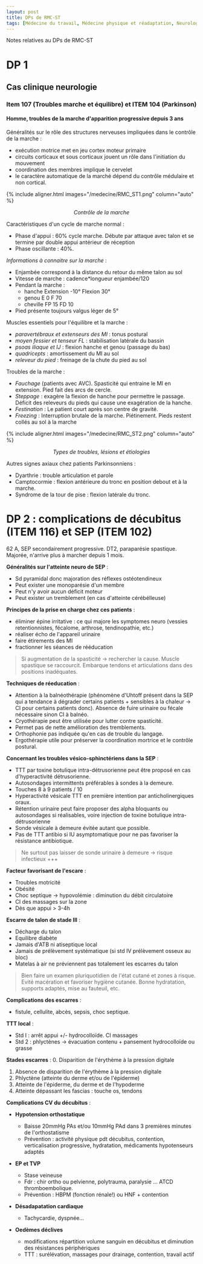 ```yaml
---
layout: post
title: DPs de RMC-ST
tags: [Médecine du travail, Médecine physique et réadaptation, Neurologie, RMC-ST]
---
```


Notes relatives au DPs de RMC-ST

# DP 1

## Cas clinique neurologie

### Item 107 (Troubles marche et équilibre) et ITEM 104 (Parkinson)

#### Homme, troubles de la marche d'apparition progressive depuis 3 ans

Généralités sur le rôle des structures nerveuses impliquées dans le contrôle de la marche :
- exécution motrice met en jeu cortex moteur primaire
- circuits corticaux et sous corticaux jouent un rôle dans l'initiation du mouvement
- coordination des membres implique le cervelet
- le caractère automatique de la marché dépend du contrôle médulaire et non cortical.

{% include aligner.html images="/medecine/RMC_ST1.png" column="auto" %}
<p align="center">
  <em>Contrôle de la marche</em>
</p>

Caractéristiques d'un cycle de marche normal :
- Phase d'appui : 60% cycle marche. Débute par attaque avec talon et se termine par double appui antérieur de réception
- Phase oscillante : 40%.

*Informations à connaitre sur la marche* :
- Enjambée correspond à la distance du retour du même talon au sol
- Vitesse de marche : cadence*longueur enjambée/120
- Pendant la marche :
    - hanche Extension -10° Flexion 30°
    - genou E 0 F 70
    - cheville FP 15 FD 10
- Pied présente toujours valgus léger de 5°

Muscles essentiels pour l'équilibre et la marche :
- _paravertébraux et extenseurs des MI_ : tonus postural
- _moyen fessier et tenseur FL_ : stabilisation latérale du bassin
- _psoas iliaque et IJ_ : flexion hanche et genou (passage du bas)
- _quadricepts_ : amortissement du MI au sol
- _releveur du pied_ : freinage de la chute du pied au sol

Troubles de la marche :
- _Fauchage_ (patients avec AVC). Spasticité qui entraine le MI en extension. Pied fait des arcs de cercle.
- _Steppage_ : exagère la flexion de hanche pour permettre le passage. Déficit des releveurs du pieds qui cause une exagération de la hanche.
- _Festination_ : Le patient court après son centre de gravité.
- _Freezing_ : Interruption brutale de la marche. Piétinement. Pieds restent collés au sol à la marche

{% include aligner.html images="/medecine/RMC_ST2.png" column="auto" %}
<p align="center">
  <em>Types de troubles, lésions et étiologies</em>
</p>

Autres signes axiaux chez patients Parkinsonniens :
- Dyarthrie : trouble articulation et parole
- Camptocormie : flexion antérieure du tronc en position debout et à la marche.
- Syndrome de la tour de pise : flexion latérale du tronc.

# DP 2 : complications de décubitus (ITEM 116) et SEP (ITEM 102)

62 A, SEP secondairement progressive. DT2, paraparésie spastique. Majorée, n'arrive plus à marcher depuis 1 mois.

**Généralités sur l'atteinte neuro de SEP** :
- Sd pyramidal donc majoration des réflexes ostéotendineux
- Peut exister une monoparésie d'un membre
- Peut n'y avoir aucun déficit moteur
- Peut exister un tremblement (en cas d'atteinte cérébélleuse)

**Principes de la prise en charge chez ces patients** :
- éliminer épine irritative : ce qui majore les symptomes neuro (vessies retentionnistes, fécalome, arthrose, tendinopathie, etc.)
- réaliser écho de l'appareil urinaire
- faire étirements des MI
- fractionner les séances de rééducation

> Si augmentation de la spasticité -> rechercher la cause. Muscle spastique se raccourcit. Embarque tendons et articulations dans des positions inadéquates.

**Techniques de réeducation** :
- Attention à la balnéothérapie (phénomène d'Uhtoff présent dans la SEP qui a tendance à dégrader certains patients + sensibles à la chaleur -> CI pour certains patients donc). Absence de fuire urinaire ou fécale nécessaire sinon CI à balnéo.
- Cryothérapie peut être utilisée pour lutter contre spasticité.
- Permet pas de nette amélioration des tremblements.
- Orthophonie pas indiquée qu'en cas de trouble du langage.
- Ergothérapie utile pour préserver la coordination mortrice et le contrôle postural.

**Concernant les troubles vésico-sphinctériens dans la SEP** :
- TTT par toxine botulique intra-détrusorienne peut être proposé en cas d'hyperactivité détrusorienne.
- Autosondages intermittents préférables à sondes à la demeure.
- Touches 8 à 9 patients / 10
- Hyperactivité vésicale TTT en première intention par anticholinergiques oraux.
- Rétention urinaire peut faire proposer des alpha bloquants ou autosondages si réalisables, voire injection de toxine botulique intra-détrusorienne
- Sonde vésicale à demeure évitée autant que possible.
- Pas de TTT antibio si IU asymptomatique pour ne pas favoriser la résistance antibiotique.

> Ne surtout pas laisser de sonde urinaire à demeure -> risque infectieux +++

**Facteur favorisant de l'escare** :
- Troubles motricité
- Obésité
- Choc septique -> hypovolémie : diminution du débit circulatoire
- CI des massages sur la zone
- Dès que appui > 3-4h

**Escarre de talon de stade III** :
- Décharge du talon
- Equilibre diabète
- Jamais d'ATB ni atiseptique local
- Jamais de prélèvement systématique (si std IV prélèvement osseux au bloc)
- Matelas à air ne préviennent pas totalement les escarres du talon

> Bien faire un examen pluriquotidien de l'état cutané et zones à risque. Evité macération et favoriser hygiène cutanée. Bonne hydratation, supports adaptés, mise au fauteuil, etc.

**Complications des escarres** :
- fistule, cellulite, abcès, sepsis, choc septique.

**TTT local** :
- Std I : arrêt appui +/- hydrocolloïde. CI massages
- Std 2 : phlyctènes -> évacuation contenu + pansement hydrocolloïde ou grasse

**Stades escarres** :
0. Disparition de l'érythème à la pression digitale
1. Absence de disparition de l'érythème à la pression digitale
2. Phlyctène (atteinte du derme et/ou de l'épiderme)
3. Atteinte de l'épiderme, du derme et de l'hypoderme
4. Atteinte dépassant les fascias : touche os, tendons

**Complications CV du décubitus** :
- **Hypotension orthostatique**
    - Baisse 20mmHg PAs et/ou 10mmHg PAd dans 3 premières minutes de l'orthostatisme
    - Prévention : activité physique pdt décubitus, contention, verticalisation progressive, hydratation, médicaments hypotenseurs adaptés
- **EP et TVP**
    - Stase veineuse
    - Fdr : chir ortho ou pelvienne, polytrauma, paralysie ... ATCD thromboembolique.
    - Prévention : HBPM (fonction rénale!) ou HNF + contention

- **Désadapatation cardiaque**
    - Tachycardie, dyspnée...

- **Oedèmes déclives**
    - modifications répartition volume sanguin en décubitus et diminution des résistances périphériques
    - TTT : surélévation, massages pour drainage, contention, travail actif

